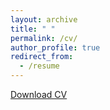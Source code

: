 ```yaml
---
layout: archive
title: " "
permalink: /cv/
author_profile: true
redirect_from:
  - /resume
---
```


[Download CV](https://john-ssebandeke.github.io/files/cv.pdf/)

